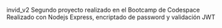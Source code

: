 invid_v2
Segundo proyecto realizado en el Bootcamp de Codespace
Realizado con Nodejs Express, encriptado de password y validación JWT
